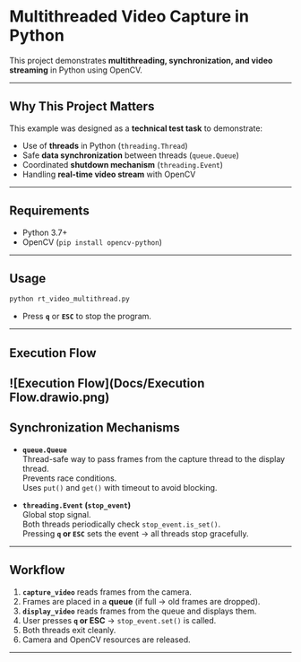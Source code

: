 # Multithreaded Video Capture in Python

This project demonstrates **multithreading, synchronization, and video streaming** in Python using OpenCV.

---

## Why This Project Matters

This example was designed as a **technical test task** to demonstrate:
- Use of **threads** in Python (`threading.Thread`)
- Safe **data synchronization** between threads (`queue.Queue`)
- Coordinated **shutdown mechanism** (`threading.Event`)
- Handling **real-time video stream** with OpenCV
---

## Requirements

- Python 3.7+
- OpenCV (`pip install opencv-python`)

---

## Usage

```bash
python rt_video_multithread.py
```

- Press **`q`** or **`ESC`** to stop the program.

---

## Execution Flow
 ![Execution Flow](Docs/Execution Flow.drawio.png)
---

## Synchronization Mechanisms

- **`queue.Queue`**  
  Thread-safe way to pass frames from the capture thread to the display thread.  
  Prevents race conditions.  
  Uses `put()` and `get()` with timeout to avoid blocking.  

- **`threading.Event` (`stop_event`)**  
  Global stop signal.  
  Both threads periodically check `stop_event.is_set()`.  
  Pressing **`q` or `ESC`** sets the event → all threads stop gracefully.  

---

## Workflow

1. **`capture_video`** reads frames from the camera.  
2. Frames are placed in a **queue** (if full → old frames are dropped).  
3. **`display_video`** reads frames from the queue and displays them.  
4. User presses **`q` or ESC** → `stop_event.set()` is called.  
5. Both threads exit cleanly.  
6. Camera and OpenCV resources are released.  

---
